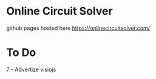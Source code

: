 # Online Circuit Solver

github pages hosted here
https://onlinecircuitsolver.com/

# To Do

7 - Advertize visiojs
